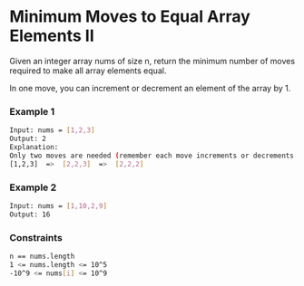 # Minimum Moves to Equal Array Elements II

Given an integer array nums of size n, return the minimum number of moves required to make all array elements equal.

In one move, you can increment or decrement an element of the array by 1.

### Example 1
```sh
Input: nums = [1,2,3]
Output: 2
Explanation:
Only two moves are needed (remember each move increments or decrements one element):
[1,2,3]  =>  [2,2,3]  =>  [2,2,2]
```

### Example 2
```sh
Input: nums = [1,10,2,9]
Output: 16
```

### Constraints
```sh
n == nums.length
1 <= nums.length <= 10^5
-10^9 <= nums[i] <= 10^9
```
